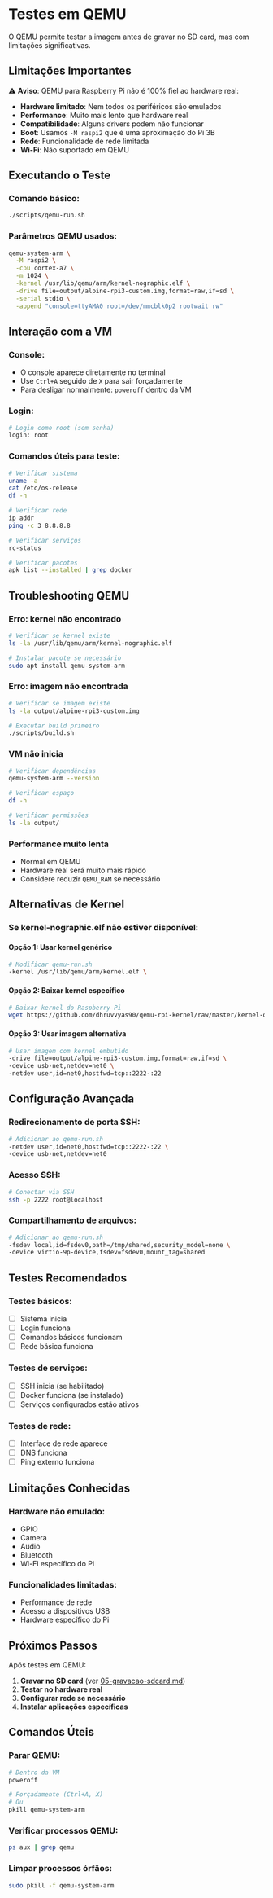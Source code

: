 # Testes em QEMU

O QEMU permite testar a imagem antes de gravar no SD card, mas com limitações significativas.

## Limitações Importantes

⚠️ **Aviso**: QEMU para Raspberry Pi não é 100% fiel ao hardware real:

- **Hardware limitado**: Nem todos os periféricos são emulados
- **Performance**: Muito mais lento que hardware real
- **Compatibilidade**: Alguns drivers podem não funcionar
- **Boot**: Usamos `-M raspi2` que é uma aproximação do Pi 3B
- **Rede**: Funcionalidade de rede limitada
- **Wi-Fi**: Não suportado em QEMU

## Executando o Teste

### Comando básico:
```bash
./scripts/qemu-run.sh
```

### Parâmetros QEMU usados:
```bash
qemu-system-arm \
  -M raspi2 \
  -cpu cortex-a7 \
  -m 1024 \
  -kernel /usr/lib/qemu/arm/kernel-nographic.elf \
  -drive file=output/alpine-rpi3-custom.img,format=raw,if=sd \
  -serial stdio \
  -append "console=ttyAMA0 root=/dev/mmcblk0p2 rootwait rw"
```

## Interação com a VM

### Console:
- O console aparece diretamente no terminal
- Use `Ctrl+A` seguido de `X` para sair forçadamente
- Para desligar normalmente: `poweroff` dentro da VM

### Login:
```bash
# Login como root (sem senha)
login: root
```

### Comandos úteis para teste:
```bash
# Verificar sistema
uname -a
cat /etc/os-release
df -h

# Verificar rede
ip addr
ping -c 3 8.8.8.8

# Verificar serviços
rc-status

# Verificar pacotes
apk list --installed | grep docker
```

## Troubleshooting QEMU

### Erro: kernel não encontrado
```bash
# Verificar se kernel existe
ls -la /usr/lib/qemu/arm/kernel-nographic.elf

# Instalar pacote se necessário
sudo apt install qemu-system-arm
```

### Erro: imagem não encontrada
```bash
# Verificar se imagem existe
ls -la output/alpine-rpi3-custom.img

# Executar build primeiro
./scripts/build.sh
```

### VM não inicia
```bash
# Verificar dependências
qemu-system-arm --version

# Verificar espaço
df -h

# Verificar permissões
ls -la output/
```

### Performance muito lenta
- Normal em QEMU
- Hardware real será muito mais rápido
- Considere reduzir `QEMU_RAM` se necessário

## Alternativas de Kernel

### Se kernel-nographic.elf não estiver disponível:

#### Opção 1: Usar kernel genérico
```bash
# Modificar qemu-run.sh
-kernel /usr/lib/qemu/arm/kernel.elf \
```

#### Opção 2: Baixar kernel específico
```bash
# Baixar kernel do Raspberry Pi
wget https://github.com/dhruvvyas90/qemu-rpi-kernel/raw/master/kernel-qemu-4.19.50-buster
```

#### Opção 3: Usar imagem alternativa
```bash
# Usar imagem com kernel embutido
-drive file=output/alpine-rpi3-custom.img,format=raw,if=sd \
-device usb-net,netdev=net0 \
-netdev user,id=net0,hostfwd=tcp::2222-:22
```

## Configuração Avançada

### Redirecionamento de porta SSH:
```bash
# Adicionar ao qemu-run.sh
-netdev user,id=net0,hostfwd=tcp::2222-:22 \
-device usb-net,netdev=net0
```

### Acesso SSH:
```bash
# Conectar via SSH
ssh -p 2222 root@localhost
```

### Compartilhamento de arquivos:
```bash
# Adicionar ao qemu-run.sh
-fsdev local,id=fsdev0,path=/tmp/shared,security_model=none \
-device virtio-9p-device,fsdev=fsdev0,mount_tag=shared
```

## Testes Recomendados

### Testes básicos:
- [ ] Sistema inicia
- [ ] Login funciona
- [ ] Comandos básicos funcionam
- [ ] Rede básica funciona

### Testes de serviços:
- [ ] SSH inicia (se habilitado)
- [ ] Docker funciona (se instalado)
- [ ] Serviços configurados estão ativos

### Testes de rede:
- [ ] Interface de rede aparece
- [ ] DNS funciona
- [ ] Ping externo funciona

## Limitações Conhecidas

### Hardware não emulado:
- GPIO
- Camera
- Audio
- Bluetooth
- Wi-Fi específico do Pi

### Funcionalidades limitadas:
- Performance de rede
- Acesso a dispositivos USB
- Hardware específico do Pi

## Próximos Passos

Após testes em QEMU:

1. **Gravar no SD card** (ver [05-gravacao-sdcard.md](05-gravacao-sdcard.md))
2. **Testar no hardware real**
3. **Configurar rede se necessário**
4. **Instalar aplicações específicas**

## Comandos Úteis

### Parar QEMU:
```bash
# Dentro da VM
poweroff

# Forçadamente (Ctrl+A, X)
# Ou
pkill qemu-system-arm
```

### Verificar processos QEMU:
```bash
ps aux | grep qemu
```

### Limpar processos órfãos:
```bash
sudo pkill -f qemu-system-arm
``` 